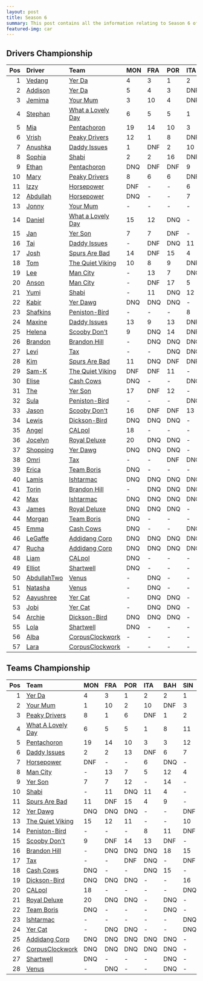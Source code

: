 ```yaml
---
layout: post 
title: Season 6 
summary: This post contains all the information relating to Season 6 of Formula j! 
featured-img: car
--- 
```

## Drivers Championship

|   Pos | Driver                                                            | Team                                                                     | MON   | FRA   | POR   | ITA   | BAH   | SIN   | CHN   | JPN   | AUS   | NZL   | TAL   | INT   |   Points |
|------:|:------------------------------------------------------------------|:-------------------------------------------------------------------------|:------|:------|:------|:------|:------|:------|:------|:------|:------|:------|:------|:------|---------:|
|     1 | [Vedang](https://formulaj.github.io/Vedang_driver_page)           | [Yer Da](https://formulaj.github.io/YerDa_team_page)                     | 4     | 3     | 1     | 2     | DNF   | 1     | 6     | 4     | DNF   | 1     | 9     | 4     |      145 |
|     2 | [Addison](https://formulaj.github.io/Addison_driver_page)         | [Yer Da](https://formulaj.github.io/YerDa_team_page)                     | 5     | 4     | 3     | DNF   | 2     | 5     | 5     | 18    | 2     | DNF   | 3     | 6     |      108 |
|     3 | [Jemima](https://formulaj.github.io/Jemima_driver_page)           | [Your Mum](https://formulaj.github.io/YourMum_team_page)                 | 3     | 10    | 4     | DNF   | DNQ   | 3     | 1     | DNF   | 1     | 13    | 7     | 15    |       91 |
|     4 | [Stephan](https://formulaj.github.io/Stephan_driver_page)         | [What a Lovely Day](https://formulaj.github.io/WhataLovelyDay_team_page) | 6     | 5     | 5     | 1     | 13    | 14    | 3     | DNF   | DNF   | DNQ   | 2     | 7     |       83 |
|     5 | [Mia](https://formulaj.github.io/Mia_driver_page)                 | [Pentachoron](https://formulaj.github.io/Pentachoron_team_page)          | 19    | 14    | 10    | 3     | 3     | 13    | 17    | 1     | DNF   | 7     | 4     | 3     |       83 |
|     6 | [Vrish](https://formulaj.github.io/Vrish_driver_page)             | [Peaky Drivers](https://formulaj.github.io/PeakyDrivers_team_page)       | 12    | 1     | 8     | DNF   | 1     | 2     | 4     | 15    | DNF   | 4     | DNF   | 17    |       78 |
|     7 | [Anushka](https://formulaj.github.io/Anushka_driver_page)         | [Daddy Issues](https://formulaj.github.io/DaddyIssues_team_page)         | 1     | DNF   | 2     | 10    | DNF   | 17    | 2     | 20    | DNF   | DNF   | 15    | DNF   |       71 |
|     8 | [Sophia](https://formulaj.github.io/Sophia_driver_page)           | [Shabi](https://formulaj.github.io/Shabi_team_page)                      | 2     | 2     | 16    | DNF   | 6     | 7     | DNF   | 7     | DNF   | 5     | 16    | 13    |       67 |
|     9 | [Ethan](https://formulaj.github.io/Ethan_driver_page)             | [Pentachoron](https://formulaj.github.io/Pentachoron_team_page)          | DNQ   | DNF   | DNF   | 9     | 5     | 12    | 13    | 3     | 4     | DNF   | 1     | 11    |       52 |
|    10 | [Mary](https://formulaj.github.io/Mary_driver_page)               | [Peaky Drivers](https://formulaj.github.io/PeakyDrivers_team_page)       | 8     | 6     | 6     | DNF   | DNF   | 6     | DNF   | 2     | DNF   | 8     | 6     | 9     |       52 |
|    11 | [Izzy](https://formulaj.github.io/Izzy_driver_page)               | [Horsepower](https://formulaj.github.io/Horsepower_team_page)            | DNF   | -     | -     | 6     | DNQ   | -     | -     | 12    | -     | -     | 10    | 1     |       47 |
|    12 | [Abdullah](https://formulaj.github.io/Abdullah_driver_page)       | [Horsepower](https://formulaj.github.io/Horsepower_team_page)            | DNQ   | -     | -     | 7     | DNQ   | -     | -     | 19    | -     | -     | 5     | 2     |       42 |
|    13 | [Jonny](https://formulaj.github.io/Jonny_driver_page)             | [Your Mum](https://formulaj.github.io/YourMum_team_page)                 | -     | -     | -     | -     | -     | -     | 12    | 6     | DNF   | 3     | 8     | 5     |       37 |
|    14 | [Daniel](https://formulaj.github.io/Daniel_driver_page)           | [What a Lovely Day](https://formulaj.github.io/WhataLovelyDay_team_page) | 15    | 12    | DNQ   | -     | -     | 10    | DNF   | -     | 7     | 2     | 12    | 8     |       26 |
|    15 | [Jan](https://formulaj.github.io/Jan_driver_page)                 | [Yer Son](https://formulaj.github.io/YerSon_team_page)                   | 7     | 7     | DNF   | -     | 16    | -     | 14    | 16    | 3     | -     | 20    | 16    |       24 |
|    16 | [Tai](https://formulaj.github.io/Tai_driver_page)                 | [Daddy Issues](https://formulaj.github.io/DaddyIssues_team_page)         | -     | DNF   | DNQ   | 11    | 4     | -     | DNF   | 5     | -     | 14    | 11    | 10    |       20 |
|    17 | [Josh](https://formulaj.github.io/Josh_driver_page)               | [Spurs Are Bad](https://formulaj.github.io/SpursAreBad_team_page)        | 14    | DNF   | 15    | 4     | 9     | -     | 7     | 8     | DNF   | 15    | DNF   | 19    |       19 |
|    18 | [Tom](https://formulaj.github.io/Tom_driver_page)                 | [The Quiet Viking](https://formulaj.github.io/TheQuietViking_team_page)  | 10    | 8     | 9     | DNF   | 8     | 11    | 10    | 11    | 5     | DNF   | -     | 18    |       19 |
|    19 | [Lee](https://formulaj.github.io/Lee_driver_page)                 | [Man City](https://formulaj.github.io/ManCity_team_page)                 | -     | 13    | 7     | DNQ   | 17    | 4     | 8     | -     | -     | -     | -     | DNF   |       17 |
|    20 | [Anson](https://formulaj.github.io/Anson_driver_page)             | [Man City](https://formulaj.github.io/ManCity_team_page)                 | -     | DNF   | 17    | 5     | 12    | 8     | 9     | -     | -     | -     | -     | 20    |       13 |
|    21 | [Yumi](https://formulaj.github.io/Yumi_driver_page)               | [Shabi](https://formulaj.github.io/Shabi_team_page)                      | -     | 11    | DNQ   | 12    | 7     | -     | 18    | 17    | -     | 6     | 13    | 14    |       10 |
|    22 | [Kabir](https://formulaj.github.io/Kabir_driver_page)             | [Yer Dawg](https://formulaj.github.io/YerDawg_team_page)                 | DNQ   | DNQ   | DNQ   | -     | -     | DNQ   | DNQ   | -     | 6     | 9     | -     | 12    |        8 |
|    23 | [Shafkins](https://formulaj.github.io/Shafkins_driver_page)       | [Peniston-Bird](https://formulaj.github.io/Peniston-Bird_team_page)      | -     | -     | -     | 8     | 11    | DNF   | -     | 9     | -     | 12    | 17    | -     |        5 |
|    24 | [Maxine](https://formulaj.github.io/Maxine_driver_page)           | [Daddy Issues](https://formulaj.github.io/DaddyIssues_team_page)         | 13    | 9     | 13    | DNF   | DNQ   | 9     | -     | -     | -     | -     | -     | -     |        4 |
|    25 | [Helena](https://formulaj.github.io/Helena_driver_page)           | [Scooby Don't](https://formulaj.github.io/ScoobyDon't_team_page)         | 9     | DNQ   | 14    | DNF   | DNQ   | -     | -     | -     | -     | -     | -     | -     |        4 |
|    26 | [Brandon](https://formulaj.github.io/Brandon_driver_page)         | [Brandon Hill](https://formulaj.github.io/BrandonHill_team_page)         | -     | DNQ   | DNQ   | DNQ   | 18    | 15    | DNQ   | DNQ   | 8     | DNQ   | DNQ   | -     |        3 |
|    27 | [Levi](https://formulaj.github.io/Levi_driver_page)               | [Tax](https://formulaj.github.io/Tax_team_page)                          | -     | -     | DNQ   | DNQ   | -     | DNF   | -     | DNQ   | 9     | 16    | DNQ   | -     |        2 |
|    28 | [Kim](https://formulaj.github.io/Kim_driver_page)                 | [Spurs Are Bad](https://formulaj.github.io/SpursAreBad_team_page)        | 11    | DNQ   | DNF   | DNF   | 10    | -     | 11    | 10    | DNF   | DNQ   | 19    | -     |        2 |
|    29 | [Sam-K](https://formulaj.github.io/Sam-K_driver_page)             | [The Quiet Viking](https://formulaj.github.io/TheQuietViking_team_page)  | DNF   | DNF   | 11    | -     | -     | DNF   | 15    | -     | 10    | 10    | -     | -     |        2 |
|    30 | [Elise](https://formulaj.github.io/Elise_driver_page)             | [Cash Cows](https://formulaj.github.io/CashCows_team_page)               | DNQ   | -     | -     | DNQ   | 15    | -     | -     | -     | DNF   | 11    | DNQ   | -     |        0 |
|    31 | [The](https://formulaj.github.io/The_driver_page)                 | [Yer Son](https://formulaj.github.io/YerSon_team_page)                   | 17    | DNF   | 12    | -     | 14    | -     | 16    | 14    | DNQ   | -     | 18    | -     |        0 |
|    32 | [Sula](https://formulaj.github.io/Sula_driver_page)               | [Peniston-Bird](https://formulaj.github.io/Peniston-Bird_team_page)      | -     | -     | -     | DNQ   | DNQ   | DNQ   | -     | 13    | -     | DNQ   | 14    | -     |        0 |
|    33 | [Jason](https://formulaj.github.io/Jason_driver_page)             | [Scooby Don't](https://formulaj.github.io/ScoobyDon't_team_page)         | 16    | DNF   | DNF   | 13    | DNF   | -     | -     | -     | -     | -     | -     | -     |        0 |
|    34 | [Lewis](https://formulaj.github.io/Lewis_driver_page)             | [Dickson-Bird](https://formulaj.github.io/Dickson-Bird_team_page)        | DNQ   | DNQ   | DNQ   | -     | -     | 16    | -     | -     | DNQ   | -     | -     | -     |        0 |
|    35 | [Angel](https://formulaj.github.io/Angel_driver_page)             | [CALpol](https://formulaj.github.io/CALpol_team_page)                    | 18    | -     | -     | -     | -     | DNQ   | DNQ   | -     | DNQ   | DNQ   | -     | -     |        0 |
|    36 | [Jocelyn](https://formulaj.github.io/Jocelyn_driver_page)         | [Royal Deluxe](https://formulaj.github.io/RoyalDeluxe_team_page)         | 20    | DNQ   | DNQ   | -     | DNQ   | -     | DNQ   | DNQ   | DNQ   | DNQ   | -     | -     |        0 |
|    37 | [Shopping](https://formulaj.github.io/Shopping_driver_page)       | [Yer Dawg](https://formulaj.github.io/YerDawg_team_page)                 | DNQ   | DNQ   | DNQ   | -     | -     | DNF   | DNQ   | -     | DNF   | DNF   | -     | -     |        0 |
|    38 | [Omri](https://formulaj.github.io/Omri_driver_page)               | [Tax](https://formulaj.github.io/Tax_team_page)                          | -     | -     | DNF   | DNQ   | -     | DNF   | -     | DNQ   | DNQ   | DNQ   | DNQ   | -     |        0 |
|    39 | [Erica](https://formulaj.github.io/Erica_driver_page)             | [Team Boris](https://formulaj.github.io/TeamBoris_team_page)             | DNQ   | -     | -     | -     | DNQ   | -     | DNQ   | DNQ   | DNQ   | DNF   | DNQ   | -     |        0 |
|    40 | [Lamis](https://formulaj.github.io/Lamis_driver_page)             | [Ishtarmac](https://formulaj.github.io/Ishtarmac_team_page)              | DNQ   | DNQ   | DNQ   | DNQ   | DNQ   | DNQ   | DNQ   | DNQ   | DNQ   | DNQ   | DNQ   | -     |        0 |
|    41 | [Torin](https://formulaj.github.io/Torin_driver_page)             | [Brandon Hill](https://formulaj.github.io/BrandonHill_team_page)         | -     | DNQ   | DNQ   | DNQ   | DNQ   | DNQ   | DNQ   | DNQ   | DNQ   | DNQ   | DNQ   | -     |        0 |
|    42 | [Max](https://formulaj.github.io/Max_driver_page)                 | [Ishtarmac](https://formulaj.github.io/Ishtarmac_team_page)              | DNQ   | DNQ   | DNQ   | DNQ   | -     | DNQ   | DNQ   | DNQ   | DNQ   | DNQ   | DNQ   | -     |        0 |
|    43 | [James](https://formulaj.github.io/James_driver_page)             | [Royal Deluxe](https://formulaj.github.io/RoyalDeluxe_team_page)         | DNQ   | DNQ   | DNQ   | -     | DNQ   | -     | DNQ   | DNQ   | DNQ   | DNQ   | -     | -     |        0 |
|    44 | [Morgan](https://formulaj.github.io/Morgan_driver_page)           | [Team Boris](https://formulaj.github.io/TeamBoris_team_page)             | DNQ   | -     | -     | -     | DNQ   | -     | DNQ   | DNQ   | DNQ   | DNQ   | DNQ   | -     |        0 |
|    45 | [Emma](https://formulaj.github.io/Emma_driver_page)               | [Cash Cows](https://formulaj.github.io/CashCows_team_page)               | DNQ   | -     | -     | DNQ   | DNQ   | -     | -     | -     | DNQ   | DNQ   | DNQ   | -     |        0 |
|    46 | [LeGaffe](https://formulaj.github.io/LeGaffe_driver_page)         | [Addidang Corp](https://formulaj.github.io/AddidangCorp_team_page)       | DNQ   | DNQ   | DNQ   | DNQ   | DNQ   | -     | -     | -     | -     | -     | -     | -     |        0 |
|    47 | [Rucha](https://formulaj.github.io/Rucha_driver_page)             | [Addidang Corp](https://formulaj.github.io/AddidangCorp_team_page)       | DNQ   | DNQ   | DNQ   | DNQ   | DNQ   | -     | -     | -     | -     | -     | -     | -     |        0 |
|    48 | [Liam](https://formulaj.github.io/Liam_driver_page)               | [CALpol](https://formulaj.github.io/CALpol_team_page)                    | DNQ   | -     | -     | -     | -     | DNQ   | DNQ   | -     | DNQ   | DNQ   | -     | -     |        0 |
|    49 | [Elliot](https://formulaj.github.io/Elliot_driver_page)           | [Shartwell](https://formulaj.github.io/Shartwell_team_page)              | DNQ   | -     | -     | -     | DNQ   | -     | DNQ   | DNQ   | -     | -     | DNQ   | -     |        0 |
|    50 | [AbdullahTwo](https://formulaj.github.io/AbdullahTwo_driver_page) | [Venus](https://formulaj.github.io/Venus_team_page)                      | -     | DNQ   | -     | -     | DNQ   | -     | -     | DNQ   | -     | DNQ   | DNQ   | -     |        0 |
|    51 | [Natasha](https://formulaj.github.io/Natasha_driver_page)         | [Venus](https://formulaj.github.io/Venus_team_page)                      | -     | DNQ   | -     | -     | DNQ   | -     | -     | DNQ   | -     | DNQ   | DNQ   | -     |        0 |
|    52 | [Aayushree](https://formulaj.github.io/Aayushree_driver_page)     | [Yer Cat](https://formulaj.github.io/YerCat_team_page)                   | -     | DNQ   | DNQ   | -     | -     | DNQ   | DNQ   | -     | DNQ   | -     | -     | -     |        0 |
|    53 | [Jobi](https://formulaj.github.io/Jobi_driver_page)               | [Yer Cat](https://formulaj.github.io/YerCat_team_page)                   | -     | DNQ   | DNQ   | -     | -     | DNQ   | DNQ   | -     | DNQ   | -     | -     | -     |        0 |
|    54 | [Archie](https://formulaj.github.io/Archie_driver_page)           | [Dickson-Bird](https://formulaj.github.io/Dickson-Bird_team_page)        | DNQ   | DNQ   | DNQ   | -     | -     | DNQ   | -     | -     | -     | -     | -     | -     |        0 |
|    55 | [Lola](https://formulaj.github.io/Lola_driver_page)               | [Shartwell](https://formulaj.github.io/Shartwell_team_page)              | DNQ   | -     | -     | -     | -     | -     | DNQ   | DNQ   | -     | -     | DNQ   | -     |        0 |
|    56 | [Alba](https://formulaj.github.io/Alba_driver_page)               | [CorpusClockwork](https://formulaj.github.io/CorpusClockwork_team_page)  | -     | -     | -     | -     | -     | -     | -     | -     | -     | -     | -     | -     |        0 |
|    57 | [Lara](https://formulaj.github.io/Lara_driver_page)               | [CorpusClockwork](https://formulaj.github.io/CorpusClockwork_team_page)  | -     | -     | -     | -     | -     | -     | -     | -     | -     | -     | -     | -     |        0 |


## Teams Championship

|   Pos | Team                                                                     | MON   | FRA   | POR   | ITA   | BAH   | SIN   | CHN   | JPN   | AUS   | NZL   | TAL   | INT   |   Points |
|------:|:-------------------------------------------------------------------------|:------|:------|:------|:------|:------|:------|:------|:------|:------|:------|:------|:------|---------:|
|     1 | [Yer Da](https://formulaj.github.io/YerDa_team_page)                     | 4     | 3     | 1     | 2     | 2     | 1     | 5     | 4     | 2     | 1     | 3     | 4     |      187 |
|     2 | [Your Mum](https://formulaj.github.io/YourMum_team_page)                 | 1     | 10    | 2     | 10    | DNF   | 3     | 1     | 20    | 1     | 13    | 7     | 5     |      129 |
|     3 | [Peaky Drivers](https://formulaj.github.io/PeakyDrivers_team_page)       | 8     | 1     | 6     | DNF   | 1     | 2     | 4     | 2     | DNF   | 4     | 6     | 9     |      112 |
|     4 | [What A Lovely Day](https://formulaj.github.io/WhatALovelyDay_team_page) | 6     | 5     | 5     | 1     | 8     | 11    | 3     | 11    | 5     | 2     | 2     | 7     |      109 |
|     5 | [Pentachoron](https://formulaj.github.io/Pentachoron_team_page)          | 19    | 14    | 10    | 3     | 3     | 12    | 13    | 1     | 4     | 7     | 1     | 3     |      103 |
|     6 | [Daddy Issues](https://formulaj.github.io/DaddyIssues_team_page)         | 2     | 2     | 13    | DNF   | 6     | 7     | 12    | 6     | DNF   | 3     | 11    | 10    |       75 |
|     7 | [Horsepower](https://formulaj.github.io/Horsepower_team_page)            | DNF   | -     | -     | 6     | DNQ   | -     | -     | 12    | -     | -     | 5     | 1     |       54 |
|     8 | [Man City](https://formulaj.github.io/ManCity_team_page)                 | -     | 13    | 7     | 5     | 12    | 4     | 8     | -     | -     | -     | -     | 20    |       25 |
|     9 | [Yer Son](https://formulaj.github.io/YerSon_team_page)                   | 7     | 7     | 12    | -     | 14    | -     | 14    | 14    | 3     | -     | 18    | 16    |       24 |
|    10 | [Shabi](https://formulaj.github.io/Shabi_team_page)                      | -     | 11    | DNQ   | 11    | 4     | -     | 18    | 5     | -     | 6     | 13    | 13    |       24 |
|    11 | [Spurs Are Bad](https://formulaj.github.io/SpursAreBad_team_page)        | 11    | DNF   | 15    | 4     | 9     | -     | 7     | 8     | DNF   | 15    | 19    | 19    |       19 |
|    12 | [Yer Dawg](https://formulaj.github.io/YerDawg_team_page)                 | DNQ   | DNQ   | DNQ   | -     | -     | DNF   | DNQ   | -     | 6     | 9     | -     | 12    |        8 |
|    13 | [The Quiet Viking](https://formulaj.github.io/TheQuietViking_team_page)  | 15    | 12    | 11    | -     | -     | 10    | 15    | -     | 7     | 10    | -     | 18    |        6 |
|    14 | [Peniston-Bird](https://formulaj.github.io/Peniston-Bird_team_page)      | -     | -     | -     | 8     | 11    | DNF   | -     | 9     | -     | 12    | 14    | -     |        5 |
|    15 | [Scooby Don't](https://formulaj.github.io/ScoobyDon't_team_page)         | 9     | DNF   | 14    | 13    | DNF   | -     | -     | -     | -     | -     | -     | -     |        4 |
|    16 | [Brandon Hill](https://formulaj.github.io/BrandonHill_team_page)         | -     | DNQ   | DNQ   | DNQ   | 18    | 15    | DNQ   | DNQ   | 8     | DNQ   | DNQ   | -     |        3 |
|    17 | [Tax](https://formulaj.github.io/Tax_team_page)                          | -     | -     | DNF   | DNQ   | -     | DNF   | -     | DNQ   | 9     | 16    | DNQ   | -     |        2 |
|    18 | [Cash Cows](https://formulaj.github.io/CashCows_team_page)               | DNQ   | -     | -     | DNQ   | 15    | -     | -     | -     | DNF   | 11    | DNQ   | -     |        0 |
|    19 | [Dickson-Bird](https://formulaj.github.io/Dickson-Bird_team_page)        | DNQ   | DNQ   | DNQ   | -     | -     | 16    | -     | -     | DNQ   | -     | -     | -     |        0 |
|    20 | [CALpol](https://formulaj.github.io/CALpol_team_page)                    | 18    | -     | -     | -     | -     | DNQ   | DNQ   | -     | DNQ   | DNQ   | -     | -     |        0 |
|    21 | [Royal Deluxe](https://formulaj.github.io/RoyalDeluxe_team_page)         | 20    | DNQ   | DNQ   | -     | DNQ   | -     | DNQ   | DNQ   | DNQ   | DNQ   | -     | -     |        0 |
|    22 | [Team Boris](https://formulaj.github.io/TeamBoris_team_page)             | DNQ   | -     | -     | -     | DNQ   | -     | DNQ   | DNQ   | DNQ   | DNF   | DNQ   | -     |        0 |
|    23 | [Ishtarmac](https://formulaj.github.io/Ishtarmac_team_page)              | -     | -     | -     | -     | -     | DNQ   | DNQ   | DNQ   | DNQ   | DNQ   | DNQ   | -     |        0 |
|    24 | [Yer Cat](https://formulaj.github.io/YerCat_team_page)                   | -     | DNQ   | DNQ   | -     | -     | DNQ   | DNQ   | -     | DNQ   | -     | -     | -     |        0 |
|    25 | [Addidang Corp](https://formulaj.github.io/AddidangCorp_team_page)       | DNQ   | DNQ   | DNQ   | DNQ   | DNQ   | -     | -     | -     | -     | -     | -     | -     |        0 |
|    26 | [CorpusClockwork](https://formulaj.github.io/CorpusClockwork_team_page)  | DNQ   | DNQ   | DNQ   | DNQ   | DNQ   | -     | -     | -     | -     | -     | -     | -     |        0 |
|    27 | [Shartwell](https://formulaj.github.io/Shartwell_team_page)              | DNQ   | -     | -     | -     | DNQ   | -     | DNQ   | DNQ   | -     | -     | DNQ   | -     |        0 |
|    28 | [Venus](https://formulaj.github.io/Venus_team_page)                      | -     | DNQ   | -     | -     | DNQ   | -     | -     | DNQ   | -     | DNQ   | DNQ   | -     |        0 |